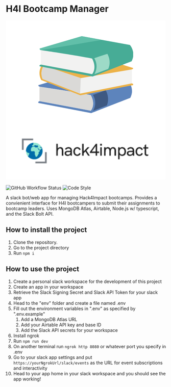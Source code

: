 # H4I Bootcamp Manager

![Logo](https://github.com/hack4impact/bootcamp-manager/blob/main/static/logo.png?raw=true)

![GitHub Workflow Status](https://img.shields.io/github/workflow/status/hack4impact/bootcamp-manager/Integrate)
![Code Style](https://img.shields.io/badge/code_style-prettier-ff69b4.svg)

A slack bot/web app for managing Hack4Impact bootcamps. Provides a convienient interface for H4I bootcampers to submit their assignments to bootcamp leaders. Uses MongoDB Atlas, Airtable, Node.js w/ typescript, and the Slack Bolt API.

## How to install the project

1. Clone the repository.
2. Go to the project directory
3. Run `npm i`

## How to use the project

1. Create a personal slack workspace for the development of this project
2. Create an app in your workspace
3. Retrieve the Slack Signing Secret and Slack API Token for your slack app
4. Head to the "env" folder and create a file named .env
5. Fill out the environment variables in ".env" as specified by ".env.example"
   1. Add a MongoDB Atlas URL
   2. Add your Airtable API key and base ID
   3. Add the Slack API secrets for your workspace
6. Install ngrok
7. Run `npm run dev`
8. On another terminal run `ngrok http 8080` or whatever port you specify in .env
9. Go to your slack app settings and put `https://yourNgrokUrl/slack/events` as the URL for event subscriptions and interactivity
10. Head to your app home in your slack workspace and you should see the app working!
